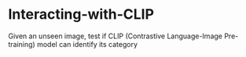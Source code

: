 # Interacting-with-CLIP
Given an unseen image, test if CLIP (Contrastive Language-Image Pre-training) model can identify its category 

